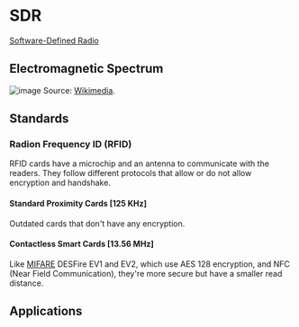 # SDR
[Software-Defined Radio](https://en.wikipedia.org/wiki/Software-defined_radio)

## Electromagnetic Spectrum
![image](https://github.com/shehio/SDR/assets/4094464/d0c16fe7-4715-4467-8d09-47189fbae50c)
Source: [Wikimedia](https://en.wikipedia.org/wiki/Electromagnetic_spectrum).

## Standards
### Radion Frequency ID (RFID)
RFID cards have a microchip and an antenna to communicate with the readers. They follow different protocols that allow or do not allow encryption and handshake.

#### Standard Proximity Cards [125 KHz]
Outdated cards that don't have any encryption.

#### Contactless Smart Cards [13.56 MHz]
Like [MIFARE](https://en.wikipedia.org/wiki/MIFARE) DESFire EV1 and EV2, which use AES 128 encryption, and NFC (Near Field Communication), they're more secure but have a smaller read distance.

## Applications
